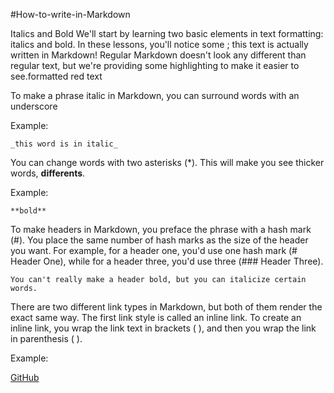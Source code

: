 #How-to-write-in-Markdown

Italics and Bold
We'll start by learning two basic elements in text formatting: italics and bold. In these lessons, you'll notice some ; this text is actually written in Markdown! Regular Markdown doesn't look any different than regular text, but we're providing some highlighting to make it easier to see.formatted red text

To make a phrase italic in Markdown, you can surround words with an underscore

Example:

    _this word is in italic_

You can change words with two asterisks (*). This will make you see thicker words, **differents**.
    
Example:

    **bold**

To make headers in Markdown, you preface the phrase with a hash mark (#). You place the same number of hash marks as the size of the header you want. For example, for a header one, you'd use one hash mark (# Header One), while for a header three, you'd use three (### Header Three).

    You can't really make a header bold, but you can italicize certain words.

There are two different link types in Markdown, but both of them render the exact same way. The first link style is called an inline link. To create an inline link, you wrap the link text in brackets ( ), and then you wrap the link in parenthesis ( ).

Example:

[GitHub](www.github.com)
